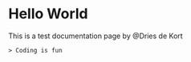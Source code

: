 # Hello World
This is a test documentation page by @Dries de Kort
<!-- termynal -->
```
> Coding is fun
```
